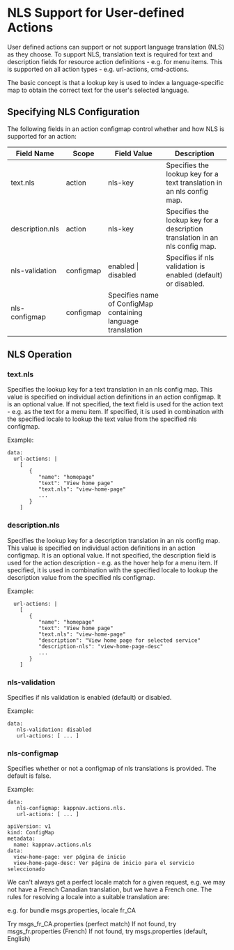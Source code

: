 # NLS Support for User-defined Actions

User defined actions can support or not support language translation (NLS) as they choose. To support NLS, translation text is required for text and description fields for resource action definitions - e.g. for menu items.  This is supported on all action types - e.g. url-actions, cmd-actions. 

The basic concept is that a lookup key is used to index a language-specific map to obtain the correct text for the user's selected language. 

## Specifying NLS Configuration

The following fields in an action configmap control whether and how NLS is supported for an action: 

| Field Name      | Scope      | Field Value | Description | 
|-----------------|------------|-------------|-------------|
| text.nls        | action     | nls-key     | Specifies the lookup key for a text translation in an nls config map. |
| description.nls | action     | nls-key     | Specifies the lookup key for a description translation in an nls config map. |
| nls-validation  | configmap  | enabled \| disabled | Specifies if nls validation is enabled (default) or disabled. | 
| nls-configmap   | configmap  | Specifies name of ConfigMap containing language translation  |

##  NLS Operation

### text.nls

Specifies the lookup key for a text translation in an nls config map. This value is specified on individual action definitions in an action configmap. It is an optional value.  If not specified, the text field is used for the action text - e.g. as the text for a menu item.  If specified, it is used in combination with the specified locale to lookup the text value from the specified nls configmap. 

Example: 

```
data:
  url-actions: | 
    [
       {
          "name": "homepage"
          "text": "View home page" 
          "text.nls": "view-home-page"
          ...   
       }
    ]
```


### description.nls 

Specifies the lookup key for a description translation in an nls config map. This value is specified on individual action definitions in an action configmap. It is an optional value.  If not specified, the description field is used for the action description - e.g. as the hover help for a menu item.  If specified, it is used in combination with the specified locale to lookup the description value from the specified nls configmap. 

Example:
 
```
  url-actions: | 
    [
       {
          "name": "homepage"
          "text": "View home page" 
          "text.nls": "view-home-page"
          "description": "View home page for selected service"
          "description-nls": "view-home-page-desc"
          ...   
       }
    ]
```

### nls-validation 

Specifies if nls validation is enabled (default) or disabled.

Example: 

```
data: 
   nls-validation: disabled 
   url-actions: [ ... ]
```


### nls-configmap

Specifies whether or not a configmap of nls translations is provided. The default is false.

Example: 

```
data: 
   nls-configmap: kappnav.actions.nls.
   url-actions: [ ... ]
```

```
apiVersion: v1
kind: ConfigMap
metadata:
  name: kappnav.actions.nls
data: 
  view-home-page: ver página de inicio
  view-home-page-desc: Ver página de inicio para el servicio seleccionado
```

We can't always get a perfect locale match for a given request, e.g. we may not have a French Canadian translation, but we have a French one. The rules for resolving a locale into a suitable translation are:

e.g. for bundle msgs.properties, locale fr_CA

Try msgs_fr_CA.properties (perfect match)
If not found, try msgs_fr.properties (French)
If not found, try msgs.properties (default, English)

